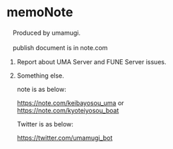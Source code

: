 # memoNote

　Produced by umamugi.

　publish document is in note.com

1. Report about UMA Server and FUNE Server issues.

2. Something else.

    note is as below:
    
    https://note.com/keibayosou_uma  or  
    https://note.com/kyoteiyosou_boat
    
    Twitter is as below:
    
    https://twitter.com/umamugi_bot
    

